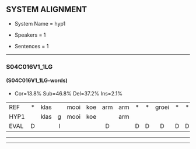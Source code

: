 
## SYSTEM ALIGNMENT

- System Name = hyp1

- Speakers = 1

- Sentences = 1

---

### S04C016V1_1LG

#### (S04C016V1_1LG-words)

- Cor=13.8%	Sub=46.8%	Del=37.2%	Ins=2.1%

|  |  |  |  |  |  |  |  |  |  |  |  |  |  |  |  |  |  |  |  |  |  |  |  |  |  |  |  |  |  |  |  |  |  |  |  |  |  |  |  |  |  |  |  |  |  |  |  |  |  |  |  |  |  |  |  |  |  |  |  |  |  |  |  |  |  |  |  |  |  |  |  |  |  |  |  |  |  |  |  |  |  |  |  |  |  |  |  |  |  |  |  |  |  |  |
|:--- |:---:|:---:|:---:|:---:|:---:|:---:|:---:|:---:|:---:|:---:|:---:|:---:|:---:|:---:|:---:|:---:|:---:|:---:|:---:|:---:|:---:|:---:|:---:|:---:|:---:|:---:|:---:|:---:|:---:|:---:|:---:|:---:|:---:|:---:|:---:|:---:|:---:|:---:|:---:|:---:|:---:|:---:|:---:|:---:|:---:|:---:|:---:|:---:|:---:|:---:|:---:|:---:|:---:|:---:|:---:|:---:|:---:|:---:|:---:|:---:|:---:|:---:|:---:|:---:|:---:|:---:|:---:|:---:|:---:|:---:|:---:|:---:|:---:|:---:|:---:|:---:|:---:|:---:|:---:|:---:|:---:|:---:|:---:|:---:|:---:|:---:|:---:|:---:|:---:|:---:|:---:|:---:|:---:|:---:|
| REF | * | klas |  | mooi | koe | arm | arm | * | * | groei | * | * | * | * | strand |  | bed | eerst | eerst | voor | * | * | draai | * | * | sjaal | * | * | * | * | * | * | herfst | duur | * | * | * | * | straat | leeuw | clown | hoek | * | * | * | krant | hout | *s | * | vriend | gauw | *t | * | * | * | * | * | * | * | groen | feest | reis | jas | huis | paard | * | * | * | vijf | muts | muts | nieuw | * | * | * | kind | * | * | bang | oog | * | * | * | * | * | * | schoen | * | * | plas | neus | * | knoop | plank |
| HYP1 |  | klas | g | mooi | koe |  | arm |  |  |  |  |  | vo | groi | strand | gg | det | ust | eerst | voor |  |  | draai |  |  |  |  |  |  | s | san | st | herfst |  |  | gg | deur | s | straat |  | leen | weet | niet | welke | dij | leter | dat | dat | wees | lawn | u | klawen | hoek | krant | hat | vriend | gg | um | kieps | roen | feest | reijs | jas |  |  |  |  |  |  |  |  |  |  |  |  |  |  |  |  |  | hus | urd | er | niks | kin | ano | s | ik | e | shoen | las | neers | knoop | lam |
| EVAL | D |  | I |  |  | D |  | D | D | D | D | D | S | S |  | I | S | S |  |  | D | D |  | D | D | D | D | D | D | S | S | S |  | D | D | S | S | S |  | D | S | S | S | S | S | S | S | S | S | S | S | S | S | S | S | S | S | S | S | S |  | S |  | D | D | D | D | D | D | D | D | D | D | D | D | D | D | D | D | D | S | S | S | S | S | S | S | S | S | S | S | S |  | S |
---

---
